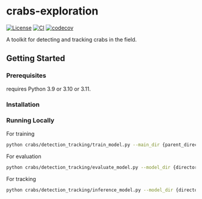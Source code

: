 # crabs-exploration

[![License](https://img.shields.io/badge/License-BSD_3--Clause-orange.svg)](https://opensource.org/licenses/BSD-3-Clause)
[![CI](https://img.shields.io/github/actions/workflow/status/SainsburyWellcomeCentre/crabs-exploration/test_and_deploy.yml?label=CI)](https://github.com/SainsburyWellcomeCentre/crabs-exploration/actions/workflows/test_and_deploy.yml)
[![codecov](https://codecov.io/gh/sainsburyWellcomeCentre/crabs-exploration/graph/badge.svg?token=9dM37vnAIT)](https://codecov.io/gh/sainsburyWellcomeCentre/crabs-exploration)

A toolkit for detecting and tracking crabs in the field.

## Getting Started

### Prerequisites

<!-- Any tools or versions of languages needed to run code. For example specific Python or Node versions. Minimum hardware requirements also go here. -->

requires Python 3.9 or 3.10 or 3.11.

### Installation

<!-- How to build or install the application. -->

### Running Locally

For training

```bash
python crabs/detection_tracking/train_model.py --main_dir {parent_directory_of_frames_and_annotation} --annotation_file {annotation_file.json}
```

For evaluation

```bash
python crabs/detection_tracking/evaluate_model.py --model_dir {directory_to_saved_model} --main_dir {parent_directory_of_frames_and_annotation} --annotation_file {annotation_file.json}
```
For tracking

```bash
python crabs/detection_tracking/inference_model.py --model_dir {directory_to_saved_model} --vid_dir {parent_directory_of_a_video}
```

